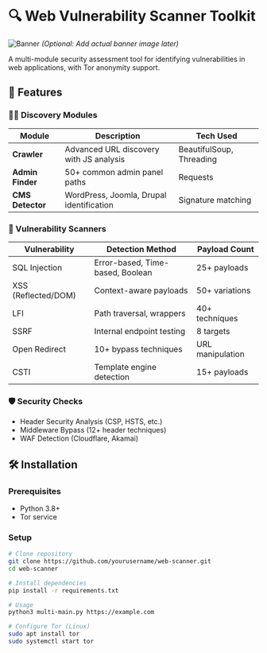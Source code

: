 # 🔍 Web Vulnerability Scanner Toolkit

![Banner](assets/banner.png) *(Optional: Add actual banner image later)*

A multi-module security assessment tool for identifying vulnerabilities in web applications, with Tor anonymity support.

## 🌟 Features

### 🕵️‍♂️ Discovery Modules
| Module | Description | Tech Used |
|--------|-------------|-----------|
| **Crawler** | Advanced URL discovery with JS analysis | BeautifulSoup, Threading |
| **Admin Finder** | 50+ common admin panel paths | Requests |
| **CMS Detector** | WordPress, Joomla, Drupal identification | Signature matching |

### 🔬 Vulnerability Scanners
| Vulnerability | Detection Method | Payload Count |
|--------------|------------------|--------------|
| SQL Injection | Error-based, Time-based, Boolean | 25+ payloads |
| XSS (Reflected/DOM) | Context-aware payloads | 50+ variations |
| LFI | Path traversal, wrappers | 40+ techniques |
| SSRF | Internal endpoint testing | 8 targets |
| Open Redirect | 10+ bypass techniques | URL manipulation |
| CSTI | Template engine detection | 15+ payloads |

### 🛡️ Security Checks
- Header Security Analysis (CSP, HSTS, etc.)
- Middleware Bypass (12+ header techniques)
- WAF Detection (Cloudflare, Akamai)

## 🛠 Installation

### Prerequisites
- Python 3.8+
- Tor service

### Setup
```bash
# Clone repository
git clone https://github.com/yourusername/web-scanner.git
cd web-scanner

# Install dependencies
pip install -r requirements.txt

# Usage
python3 multi-main.py https://example.com

# Configure Tor (Linux)
sudo apt install tor
sudo systemctl start tor

